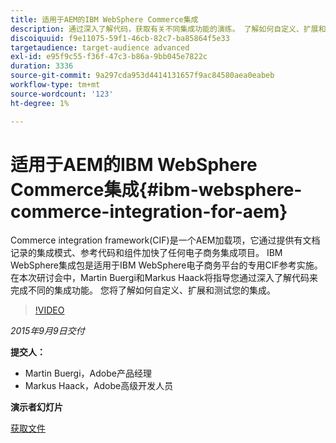 ```yaml
---
title: 适用于AEM的IBM WebSphere Commerce集成
description: 通过深入了解代码，获取有关不同集成功能的演练。 了解如何自定义、扩展和测试您的集成。
discoiquuid: f9e11075-59f1-46cb-82c7-ba85864f5e33
targetaudience: target-audience advanced
exl-id: e95f9c55-f36f-47c3-b86a-9bb045e7822c
duration: 3336
source-git-commit: 9a297cda953d4414131657f9ac84580aea0eabeb
workflow-type: tm+mt
source-wordcount: '123'
ht-degree: 1%

---
```


# 适用于AEM的IBM WebSphere Commerce集成{#ibm-websphere-commerce-integration-for-aem}

Commerce integration framework(CIF)是一个AEM加载项，它通过提供有文档记录的集成模式、参考代码和组件加快了任何电子商务集成项目。 IBM WebSphere集成包是适用于IBM WebSphere电子商务平台的专用CIF参考实施。 在本次研讨会中，Martin Buergi和Markus Haack将指导您通过深入了解代码来完成不同的集成功能。 您将了解如何自定义、扩展和测试您的集成。

>[!VIDEO](https://video.tv.adobe.com/v/19375/?quality=9)

*2015年9月9日交付*

**提交人：**

* Martin Buergi，Adobe产品经理
* Markus Haack，Adobe高级开发人员

**演示者幻灯片**

[获取文件](assets/150909-aem-gems-ibm-websphere-commerce-integration.pdf)
<!--
[Get back to the Overview](https://helpx.adobe.com/experience-manager/kt/eseminars/gems/aem-index.html)
-->
